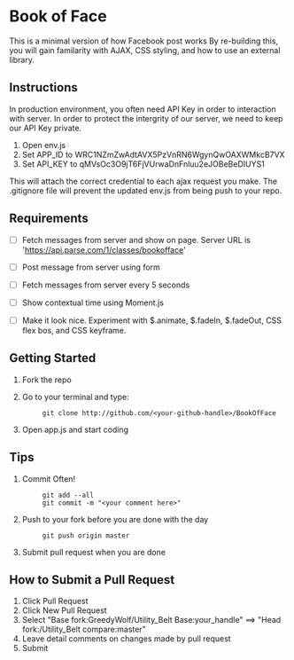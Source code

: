 Book of Face    
==============
This is a minimal version of how Facebook post works
By re-building this, you will gain familarity with AJAX, CSS styling, and how to use an external library.

Instructions
------------------------
In production environment, you often need API Key in order to interaction with server. In order to protect 
the intergrity of our server, we need to keep our API Key private. 

1. Open env.js
2. Set APP_ID to WRC1NZmZwAdtAVX5PzVnRN6WgynQwOAXWMkcB7VX
3. Set API_KEY to qMVsOc3O9jT6FjVUrwaDnFnluu2eJOBeBeDIUYS1

This will attach the correct credential to each ajax request you make. The .gitignore file will prevent the 
updated env.js from being push to your repo.

Requirements
------------------------
- [ ] Fetch messages from server and show on page. Server URL is 'https://api.parse.com/1/classes/bookofface'
- [ ] Post message from server using form
- [ ] Fetch messages from server every 5 seconds
- [ ] Show contextual time using Moment.js
- [ ] Make it look nice. Experiment with $.animate, $.fadeIn, $.fadeOut, CSS flex bos, and CSS keyframe.


Getting Started
------------------------
1. Fork the repo
2. Go to your terminal and type:

            git clone http://github.com/<your-github-handle>/BookOfFace

3. Open app.js and start coding

Tips
------------------------
1. Commit Often!

            git add --all
            git commit -m "<your comment here>"

2. Push to your fork before you are done with the day

            git push origin master

3. Submit pull request when you are done

How to Submit a Pull Request
------------------------
1. Click Pull Request
2. Click New Pull Request
3. Select "Base fork:GreedyWolf/Utility_Belt  Base:your_handle" ==> "Head fork:<your-github-handle>/Utility_Belt compare:master" 
4. Leave detail comments on changes made by pull request
5. Submit


